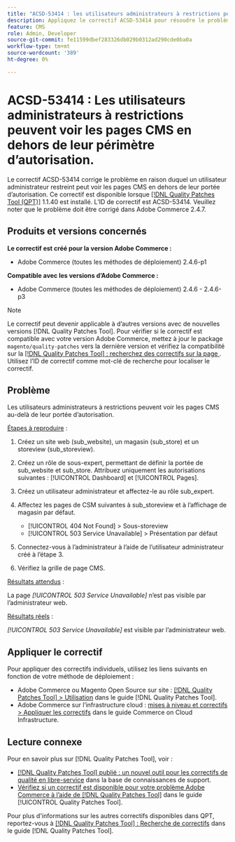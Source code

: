 ```yaml
---
title: "ACSD-53414 : les utilisateurs administrateurs à restrictions peuvent voir les pages CMS en dehors de leur portée d’autorisation"
description: Appliquez le correctif ACSD-53414 pour résoudre le problème Adobe Commerce en raison duquel un utilisateur administrateur restreint peut voir les pages CMS en dehors de leur portée d’autorisation.
feature: CMS
role: Admin, Developer
source-git-commit: fe11599dbef283326db029b0312ad290cde0ba0a
workflow-type: tm+mt
source-wordcount: '389'
ht-degree: 0%

---
```


# ACSD-53414 : Les utilisateurs administrateurs à restrictions peuvent voir les pages CMS en dehors de leur périmètre d’autorisation.

Le correctif ACSD-53414 corrige le problème en raison duquel un utilisateur administrateur restreint peut voir les pages CMS en dehors de leur portée d’autorisation. Ce correctif est disponible lorsque [[!DNL Quality Patches Tool (QPT)]](https://experienceleague.adobe.com/fr/docs/commerce-knowledge-base/kb/announcements/commerce-announcements/magento-quality-patches-released-new-tool-to-self-serve-quality-patches) 1.1.40 est installé. L’ID de correctif est ACSD-53414. Veuillez noter que le problème doit être corrigé dans Adobe Commerce 2.4.7.

## Produits et versions concernés

**Le correctif est créé pour la version Adobe Commerce :**

* Adobe Commerce (toutes les méthodes de déploiement) 2.4.6-p1

**Compatible avec les versions d’Adobe Commerce :**

* Adobe Commerce (toutes les méthodes de déploiement) 2.4.6 - 2.4.6-p3

>[!NOTE]
>
>Le correctif peut devenir applicable à d’autres versions avec de nouvelles versions [!DNL Quality Patches Tool]. Pour vérifier si le correctif est compatible avec votre version Adobe Commerce, mettez à jour le package `magento/quality-patches` vers la dernière version et vérifiez la compatibilité sur la [[!DNL Quality Patches Tool] : recherchez des correctifs sur la page ](https://experienceleague.adobe.com/tools/commerce-quality-patches/index.html?lang=fr). Utilisez l’ID de correctif comme mot-clé de recherche pour localiser le correctif.

## Problème

Les utilisateurs administrateurs à restrictions peuvent voir les pages CMS au-delà de leur portée d’autorisation.

<u>Étapes à reproduire</u> :

1. Créez un site web (sub_website), un magasin (sub_store) et un storeview (sub_storeview).
1. Créez un rôle de sous-expert, permettant de définir la portée de sub_website et sub_store. Attribuez uniquement les autorisations suivantes : [!UICONTROL Dashboard] et [!UICONTROL Pages].
1. Créez un utilisateur administrateur et affectez-le au rôle sub_expert.
1. Affectez les pages de CSM suivantes à sub_storeview et à l’affichage de magasin par défaut.

   * [!UICONTROL 404 Not Found] > Sous-storeview
   * [!UICONTROL 503 Service Unavailable] > Présentation par défaut

1. Connectez-vous à l’administrateur à l’aide de l’utilisateur administrateur créé à l’étape 3.
1. Vérifiez la grille de page CMS.

<u>Résultats attendus</u> :

La page *[!UICONTROL 503 Service Unavailable]* n’est pas visible par l’administrateur web.

<u>Résultats réels</u> :

*[!UICONTROL 503 Service Unavailable]* est visible par l’administrateur web.

## Appliquer le correctif

Pour appliquer des correctifs individuels, utilisez les liens suivants en fonction de votre méthode de déploiement :

* Adobe Commerce ou Magento Open Source sur site : [[!DNL Quality Patches Tool] > Utilisation](/help/tools/quality-patches-tool/usage.md) dans le guide [!DNL Quality Patches Tool].
* Adobe Commerce sur l’infrastructure cloud : [mises à niveau et correctifs > Appliquer les correctifs](https://experienceleague.adobe.com/docs/commerce-cloud-service/user-guide/develop/upgrade/apply-patches.html?lang=fr) dans le guide Commerce on Cloud Infrastructure.

## Lecture connexe

Pour en savoir plus sur [!DNL Quality Patches Tool], voir :

* [[!DNL Quality Patches Tool] publié : un nouvel outil pour les correctifs de qualité en libre-service](https://experienceleague.adobe.com/fr/docs/commerce-knowledge-base/kb/announcements/commerce-announcements/magento-quality-patches-released-new-tool-to-self-serve-quality-patches) dans la base de connaissances de support.
* [Vérifiez si un correctif est disponible pour votre problème Adobe Commerce à l’aide de  [!DNL Quality Patches Tool]](/help/tools/quality-patches-tool/patches-available-in-qpt/check-patch-for-magento-issue-with-magento-quality-patches.md) dans le guide [!UICONTROL Quality Patches Tool].


Pour plus d&#39;informations sur les autres correctifs disponibles dans QPT, reportez-vous à [[!DNL Quality Patches Tool] : Recherche de correctifs](https://experienceleague.adobe.com/tools/commerce-quality-patches/index.html?lang=fr) dans le guide [!DNL Quality Patches Tool].
